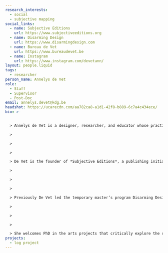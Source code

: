 ```yaml
---
research_interests:
  - social
  - subjective mapping
social_links:
  - name: Subjective Editions
    url: https://www.subjectiveeditions.org
  - name: Disarming Design
    url: https://www.disarmingdesign.com
  - name: Bureau de Vet
    url: https://www.bureaudevet.be
  - name: Instagram
    url: https://www.instagram.com/devetann/
layout: people.liquid
tags:
  - researcher
person_name: Annelys de Vet
role:
  - Staff
  - Supervisor
  - Post-Doc
email: annelys.devet@kdg.be
headshot: https://ucarecdn.com/aa782ca8-a1d1-42f8-b889-6c7a4c434ece/
bio: >-
  

  > Annelys de Vet is a designer, researcher, and educator whose practice focuses on long-term, participatory design projects that engage with urgent social and political issues. Currently, she is a postdoctoral researcher at ARIA (University of Antwerp), after having completed her doctoral research *Disarming Design: Politics of Participatory Practices* at Sint Lucas Antwerpen / ARIA in 2024.

  >

  >  

  >

  > De Vet is the founder of *Subjective Editions*, a publishing initiative that collaboratively maps regions through the lived experiences and perspectives of local communities. She is the co-founder of *Disarming Design from Palestine;* a platform that develops thought-provoking products from Palestine. 

  >

  >  

  >

  > Previously De Vet led the temporary master’s program Disarming Design at the Sandberg Instituut in Amsterdam—an experimental curriculum exploring design practices within contexts of oppression. At this moment she teaches in the Master’s Context: Socio-Political program at Sint Lucas Antwerpen. 

  >

  >  

  >

  > She welcomes PhD in the arts projects that critically explore the role of design within socio-political contexts. Her interests include participatory artistic practices, community-driven projects, and pedagogical projects that challenge dominant narratives and foster collective imaginaries. She is particularly drawn to research that investigates design as a tool for social engagement, emancipation, and situated knowledge production.
projects:
  - log project
---
```

